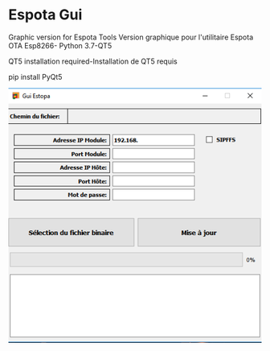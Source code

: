 # Espota Gui
Graphic version for Espota Tools
Version graphique pour l'utilitaire Espota
OTA Esp8266- Python 3.7-QT5

QT5 installation required-Installation de QT5 requis

pip install PyQt5

<img src="https://github.com/christophe94700/Espota_Gui/raw/master/EspotaGui.png" alt="enter image description here" style="max-width:100%;">
